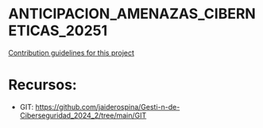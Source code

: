# ANTICIPACION_AMENAZAS_CIBERNETICAS_20251


[Contribution guidelines for this project](IMAGES/IMAG1.webp)

# Recursos:

 - GIT: https://github.com/jaiderospina/Gesti-n-de-Ciberseguridad_2024_2/tree/main/GIT 
